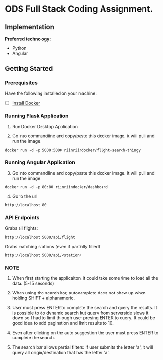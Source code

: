 # ODS Full Stack Coding Assignment.

## Implementation

**Preferred technology:**
* Python
* Angular

## Getting Started

### Prerequisites

Have the following installed on your machine:
- [ ] [Install Docker](https://hub.docker.com/?overlay=onboarding)

### Running Flask Application

1. Run Docker Desktop Application

2. Go into commandline and copy/paste this docker image. It will pull and run the image.
```
docker run -d -p 5000:5000 riinriindocker/flight-search-thingy
```

### Running Angular Application

3. Go into commandline and copy/paste this docker image. It will pull and run the image.
```
docker run -d -p 80:80 riinriindocker/dashboard
```

4. Go to the url
```
http://localhost:80
```

### API Endpoints
Grabs all flights:
```
http://localhost:5000/api/flight
```
Grabs matching stations (even if partially filled)
```
http://localhost:5000/api/<station>
```

### NOTE
1. When first starting the applicaiton, it could take some time to load all the data. (5-15 seconds)

2. When using the search bar, autocomplete does not show up when holding SHIFT + alphanumeric.

3. User must press ENTER to complete the search and query the results. It is possible to do dynamic search but query from serverside slows it down so I had to limit through user presing ENTER to query. It could be good idea to add pagination and limit results to 10.

4. Even after clicking on the auto suggestion the user must press ENTER to complete the search.

5. The search bar allows partial filters: if user submits the letter 'a', it will query all origin/destination that has the letter 'a'.

